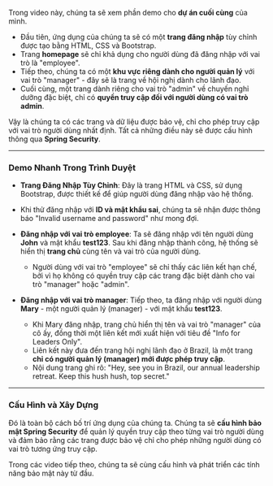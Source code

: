 Trong video này, chúng ta sẽ xem phần demo cho **dự án cuối cùng** của mình. 

- Đầu tiên, ứng dụng của chúng ta sẽ có một **trang đăng nhập** tùy chỉnh được tạo bằng HTML, CSS và Bootstrap. 
- Trang **homepage** sẽ chỉ khả dụng cho người dùng đã đăng nhập với vai trò là "employee".
- Tiếp theo, chúng ta có một **khu vực riêng dành cho người quản lý** với vai trò "manager" - đây sẽ là trang về hội nghị dành cho lãnh đạo.
- Cuối cùng, một trang dành riêng cho vai trò "admin" về chuyến nghỉ dưỡng đặc biệt, chỉ có **quyền truy cập đối với người dùng có vai trò admin**.

Vậy là chúng ta có các trang và dữ liệu được bảo vệ, chỉ cho phép truy cập với vai trò người dùng nhất định. Tất cả những điều này sẽ được cấu hình thông qua **Spring Security**.

---

### Demo Nhanh Trong Trình Duyệt

- **Trang Đăng Nhập Tùy Chỉnh**: Đây là trang HTML và CSS, sử dụng Bootstrap, được thiết kế để giúp người dùng đăng nhập vào hệ thống.
  
- Khi thử đăng nhập với **ID và mật khẩu sai**, chúng ta sẽ nhận được thông báo "Invalid username and password" như mong đợi.

- **Đăng nhập với vai trò employee**: Ta sẽ đăng nhập với tên người dùng **John** và mật khẩu **test123**. Sau khi đăng nhập thành công, hệ thống sẽ hiển thị **trang chủ** cùng tên và vai trò của người dùng.
    - Người dùng với vai trò "employee" sẽ chỉ thấy các liên kết hạn chế, bởi vì họ không có quyền truy cập các trang đặc biệt dành cho vai trò "manager" hoặc "admin".

- **Đăng nhập với vai trò manager**: Tiếp theo, ta đăng nhập với người dùng **Mary** - một người quản lý (manager) - với mật khẩu **test123**. 
    - Khi Mary đăng nhập, trang chủ hiển thị tên và vai trò "manager" của cô ấy, đồng thời một liên kết mới xuất hiện với tiêu đề "Info for Leaders Only". 
    - Liên kết này đưa đến trang hội nghị lãnh đạo ở Brazil, là một trang **chỉ có người quản lý (manager) mới được phép truy cập**.
    - Nội dung trang ghi rõ: "Hey, see you in Brazil, our annual leadership retreat. Keep this hush hush, top secret."

---

### Cấu Hình và Xây Dựng

Đó là toàn bộ cách bố trí ứng dụng của chúng ta. Chúng ta sẽ **cấu hình bảo mật Spring Security** để quản lý quyền truy cập theo từng vai trò người dùng và đảm bảo rằng các trang được bảo vệ chỉ cho phép những người dùng có vai trò tương ứng truy cập.

Trong các video tiếp theo, chúng ta sẽ cùng cấu hình và phát triển các tính năng bảo mật này từ đầu.
